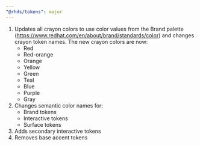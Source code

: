 ```yaml
---
"@rhds/tokens": major
---
```

1. Updates all crayon colors to use color values from the Brand palette (https://www.redhat.com/en/about/brand/standards/color) and changes crayon token names. The new crayon colors are now:
    - Red
    - Red-orange
    - Orange
    - Yellow
    - Green
    - Teal
    - Blue
    - Purple
    - Gray
2. Changes semantic color names for:
    - Brand tokens
    - Interactive tokens
    - Surface tokens
4. Adds secondary interactive tokens
3. Removes base accent tokens